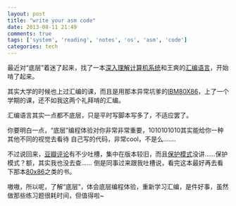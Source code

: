 ```yaml
---
layout: post
title: "write your asm code"
date: 2013-08-11 21:49
comments: true
tags: ['system', 'reading', 'notes', 'os', 'asm', 'code']
categories: tech
---
```


最近对“底层”着迷了起来，找了一本[深入理解计算机系统][0]和王爽的[汇编语言][1]，开始啃了起来。

其实大学的时候也上过汇编的课，而且是用那本异常坑爹的[IBM80X86][2]，上了一个学期的课，还不如我这两个礼拜啃的汇编。

汇编语言其实一点都不底层，只是平时写脚本写多了，不适应罢了。
<!--more-->
你要明白一点，“底层”编程体验对你非常非常重要，1010101010其实能给你一种其他不同的视觉去看待
自己写的代码，非常cool，不是么.......


不过说回来，[豆瓣评论][3]有不少吐槽，集中在版本较旧，而且[保护模式][4]没讲......保护模式？额，其实我也没去查......
倒是同事过来跟我吐槽说，看完这本最好再去看下那本[80x86][5]之类的书。

嗷嗷，所以呢，了解“底层”，体会底层编程体验，重新学习汇编，是件好事，虽然做那些练习题很耗时间，但值得啦~

[0]: http://book.douban.com/subject/1091718/
[1]: http://book.douban.com/subject/1215178/
[2]: http://book.douban.com/subject/1091718/
[3]: http://book.douban.com/review/4565624/
[4]: http://zh.wikipedia.org/zh-cn/%E4%BF%9D%E8%AD%B7%E6%A8%A1%E5%BC%8F
[5]: http://book.douban.com/subject/1080511/
